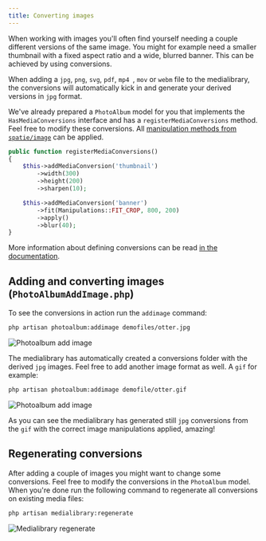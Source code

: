 ```yaml
---
title: Converting images
---
```


When working with images you'll often find yourself needing a couple different versions of the same image. You might for example need a smaller thumbnail with a fixed aspect ratio and a wide, blurred banner. This can be achieved by using conversions.

When adding a `jpg`, `png`, `svg`, `pdf`, `mp4 `, `mov` or `webm` file to the medialibrary, the conversions will automatically kick in and generate your derived versions in `jpg` format.

We've already prepared a `PhotoAlbum` model for you that implements the `HasMediaConversions` interface and has a `registerMediaConversions` method. Feel free to modify these conversions. All [manipulation methods from `spatie/image`](https://docs.spatie.be/image/v1/image-manipulations/overview) can be applied.

```php
public function registerMediaConversions()
{
    $this->addMediaConversion('thumbnail')
        ->width(300)
        ->height(200)
        ->sharpen(10);

    $this->addMediaConversion('banner')
        ->fit(Manipulations::FIT_CROP, 800, 200)
        ->apply()
        ->blur(40);
}
```

More information about defining conversions can be read [in the documentation](https://docs.spatie.be/laravel-medialibrary/v5/converting-images/defining-conversions).

## Adding and converting images (`PhotoAlbumAddImage.php`)

To see the conversions in action run the `addimage` command:

```bash
php artisan photoalbum:addimage demofiles/otter.jpg
```

![Photoalbum add image](https://docs.spatie.be/images/medialibrary/tutorial/photoalbum-addimage.jpg)

The medialibrary has automatically created a conversions folder with the derived `jpg` images. Feel free to add another image format as well. A `gif` for example:

```bash
php artisan photoalbum:addimage demofile/otter.gif
```

![Photoalbum add image](https://docs.spatie.be/images/medialibrary/tutorial/photoalbum-addimage-gif.jpg)

As you can see the medialibrary has generated still `jpg` conversions from the `gif` with the correct image manipulations applied, amazing!

## Regenerating conversions

After adding a couple of images you might want to change some conversions. Feel free to modify the conversions in the `PhotoAlbum` model. When you're done run the following command to regenerate all conversions on existing media files:

```bash
php artisan medialibrary:regenerate
```

![Medialibrary regenerate](https://docs.spatie.be/images/medialibrary/tutorial/medialibrary-regenerate.jpg)
